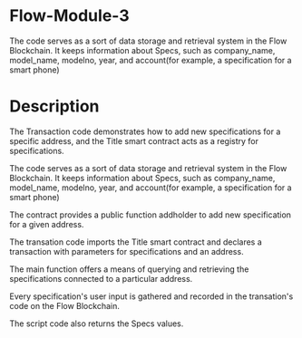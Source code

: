 # Flow-Module-3

The code serves as a sort of data storage and retrieval system in the Flow Blockchain. It keeps information about Specs, such as company_name, model_name, modelno, year, and account(for example, a specification for a smart phone)

# Description

The Transaction code demonstrates how to add new specifications for a specific address, and the Title smart contract acts as a registry for specifications.

The code serves as a sort of data storage and retrieval system in the Flow Blockchain. It keeps information about Specs, such as company_name, model_name, modelno, year, and account(for example, a specification for a smart phone)

The contract provides a public function addholder to add new specification for a given address.

The transation code imports the Title smart contract and declares a transaction with parameters for specifications and an address.

The main function offers a means of querying and retrieving the specifications connected to a particular address.

Every specification's user input is gathered and recorded in the transation's code on the Flow Blockchain.

The script code also returns the Specs values.
 
